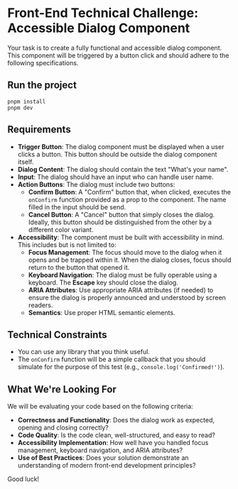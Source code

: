 # Front-End Technical Challenge: Accessible Dialog Component

Your task is to create a fully functional and accessible dialog component. This component will be triggered by a button click and should adhere to the following specifications.

## Run the project

```shell
pnpm install
pnpm dev
```

## Requirements

- **Trigger Button**: The dialog component must be displayed when a user clicks a button. This button should be outside the dialog component itself.
- **Dialog Content**: The dialog should contain the text "What's your name".
- **Input**: The dialog should have an input who can handle user name.
- **Action Buttons**: The dialog must include two buttons:
  - **Confirm Button**: A "Confirm" button that, when clicked, executes the `onConfirm` function provided as a prop to the component. The name filled in the input should be send.
  - **Cancel Button**: A "Cancel" button that simply closes the dialog. Ideally, this button should be distinguished from the other by a different color variant.
- **Accessibility**: The component must be built with accessibility in mind. This includes but is not limited to:
  - **Focus Management**: The focus should move to the dialog when it opens and be trapped within it. When the dialog closes, focus should return to the button that opened it.
  - **Keyboard Navigation**: The dialog must be fully operable using a keyboard. The **Escape** key should close the dialog.
  - **ARIA Attributes**: Use appropriate ARIA attributes (if needed) to ensure the dialog is properly announced and understood by screen readers.
  - **Semantics**: Use proper HTML semantic elements.

## Technical Constraints

- You can use any library that you think useful.
- The `onConfirm` function will be a simple callback that you should simulate for the purpose of this test (e.g., `console.log('Confirmed!')`).

## What We're Looking For

We will be evaluating your code based on the following criteria:

- **Correctness and Functionality**: Does the dialog work as expected, opening and closing correctly?
- **Code Quality**: Is the code clean, well-structured, and easy to read?
- **Accessibility Implementation**: How well have you handled focus management, keyboard navigation, and ARIA attributes?
- **Use of Best Practices**: Does your solution demonstrate an understanding of modern front-end development principles?

Good luck!
